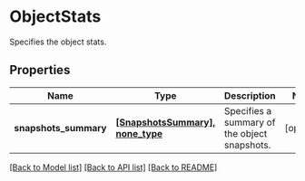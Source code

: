# ObjectStats

Specifies the object stats.

## Properties
Name | Type | Description | Notes
------------ | ------------- | ------------- | -------------
**snapshots_summary** | [**[SnapshotsSummary], none_type**](SnapshotsSummary.md) | Specifies a summary of the object snapshots. | [optional] 

[[Back to Model list]](../README.md#documentation-for-models) [[Back to API list]](../README.md#documentation-for-api-endpoints) [[Back to README]](../README.md)



